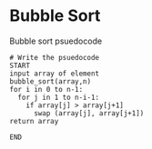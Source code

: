 # Bubble Sort

Bubble sort psuedocode

```
# Write the psuedocode 
START
input array of element
bubble_sort(array,n)
for i in 0 to n-1:
  for j in 1 to n-i-1:
    if array[j] > array[j+1]
      swap (array[j], array[j+1])
return array

END
```
